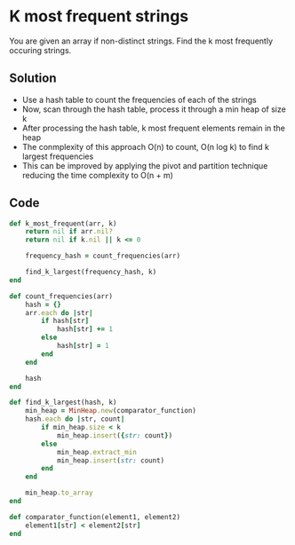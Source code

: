 # K most frequent strings
You are given an array if non-distinct strings. Find the k most frequently occuring strings.

## Solution
- Use a hash table to count the frequencies of each of the strings
- Now, scan through the hash table, process it through a min heap of size k
- After processing the hash table, k most frequent elements remain in the heap
- The conmplexity of this approach O(n) to count, O(n log k) to find k largest frequencies
- This can be improved by applying the pivot and partition technique reducing the time
  complexity to O(n + m)

## Code
```ruby
def k_most_frequent(arr, k)
    return nil if arr.nil?
    return nil if k.nil || k <= 0

    frequency_hash = count_frequencies(arr)

    find_k_largest(frequency_hash, k)
end

def count_frequencies(arr)
    hash = {}
    arr.each do |str|
        if hash[str]
            hash[str] += 1
        else
            hash[str] = 1
        end
    end

    hash
end

def find_k_largest(hash, k)
    min_heap = MinHeap.new(comparator_function)
    hash.each do |str, count|
        if min_heap.size < k
            min_heap.insert({str: count})
        else
            min_heap.extract_min
            min_heap.insert(str: count)
        end
    end

    min_heap.to_array
end

def comparator_function(element1, element2)
    element1[str] < element2[str]
end
```
